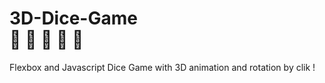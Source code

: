 # 3D-Dice-Game <br> 🎲 🎲 🎲 🎲 🎲

Flexbox and Javascript Dice Game with 3D animation and rotation by clik ! 

